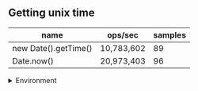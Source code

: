 ## Getting unix time

|name|ops/sec|samples|
|-|-|-|
|new Date().getTime()|10,783,602|89|
|Date.now()|20,973,403|96|


<details>
<summary>Environment</summary>

* __Machine:__ linux x64 | 4 vCPUs | 7.6GB Mem
* __Run:__ Tue Nov 07 2023 17:47:07 GMT+0000 (Coordinated Universal Time)
</details>

<!--
{"environment":{"platform":"linux","arch":"x64","cpus":4,"totalMemory":7.6085662841796875},"benchmarks":[{"name":"new Date().getTime()","opsSec":10783601.896675928,"samples":5},{"name":"Date.now()","opsSec":20973402.680272274,"samples":5}]}-->
